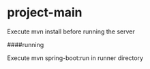 project-main
============
Execute mvn install before running the server

####running

Execute mvn spring-boot:run in runner directory
